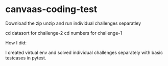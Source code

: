 # canvaas-coding-test


Download the zip 
unzip and 
run individual challenges separatley

cd datasort  for challenge-2
cd numbers for challenge-1


How I did:

I created virtual env and solved individual challenges separately with basic testcases in pytest.

